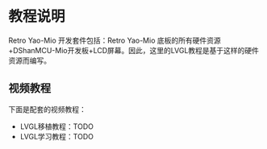 # 教程说明

Retro Yao-Mio 开发套件包括：Retro Yao-Mio 底板的所有硬件资源+DShanMCU-Mio开发板+LCD屏幕。因此，这里的LVGL教程是基于这样的硬件资源而编写。

## 视频教程

下面是配套的视频教程： 

- LVGL移植教程：TODO
- LVGL学习教程：TODO
